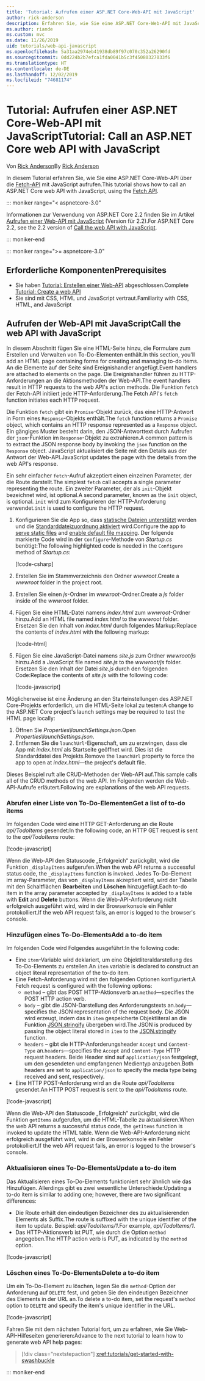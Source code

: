 ```yaml
---
title: 'Tutorial: Aufrufen einer ASP.NET Core-Web-API mit JavaScript'
author: rick-anderson
description: Erfahren Sie, wie Sie eine ASP.NET Core-Web-API mit JavaScript aufrufen.
ms.author: riande
ms.custom: mvc
ms.date: 11/26/2019
uid: tutorials/web-api-javascript
ms.openlocfilehash: 5a31aa2974eb41938db89f97c070c352a26290fd
ms.sourcegitcommit: 0dd224b2b7efca1fda0041b5c3f45080327033f6
ms.translationtype: HT
ms.contentlocale: de-DE
ms.lasthandoff: 12/02/2019
ms.locfileid: "74681174"
---
```

# <a name="tutorial-call-an-aspnet-core-web-api-with-javascript"></a><span data-ttu-id="612e2-103">Tutorial: Aufrufen einer ASP.NET Core-Web-API mit JavaScript</span><span class="sxs-lookup"><span data-stu-id="612e2-103">Tutorial: Call an ASP.NET Core web API with JavaScript</span></span>

<span data-ttu-id="612e2-104">Von [Rick Anderson](https://twitter.com/RickAndMSFT)</span><span class="sxs-lookup"><span data-stu-id="612e2-104">By [Rick Anderson](https://twitter.com/RickAndMSFT)</span></span>

<span data-ttu-id="612e2-105">In diesem Tutorial erfahren Sie, wie Sie eine ASP.NET Core-Web-API über die [Fetch-API](https://developer.mozilla.org/docs/Web/API/Fetch_API) mit JavaScript aufrufen.</span><span class="sxs-lookup"><span data-stu-id="612e2-105">This tutorial shows how to call an ASP.NET Core web API with JavaScript, using the [Fetch API](https://developer.mozilla.org/docs/Web/API/Fetch_API).</span></span>

::: moniker range="< aspnetcore-3.0"

<span data-ttu-id="612e2-106">Informationen zur Verwendung von ASP.NET Core 2.2 finden Sie im Artikel [Aufrufen einer Web-API mit JavaScript](xref:tutorials/first-web-api#call-the-web-api-with-javascript) (Version für 2.2).</span><span class="sxs-lookup"><span data-stu-id="612e2-106">For ASP.NET Core 2.2, see the 2.2 version of [Call the web API with JavaScript](xref:tutorials/first-web-api#call-the-web-api-with-javascript).</span></span>

::: moniker-end

::: moniker range=">= aspnetcore-3.0"

## <a name="prerequisites"></a><span data-ttu-id="612e2-107">Erforderliche Komponenten</span><span class="sxs-lookup"><span data-stu-id="612e2-107">Prerequisites</span></span>

* <span data-ttu-id="612e2-108">Sie haben [Tutorial: Erstellen einer Web-API](xref:tutorials/first-web-api) abgeschlossen.</span><span class="sxs-lookup"><span data-stu-id="612e2-108">Complete [Tutorial: Create a web API](xref:tutorials/first-web-api)</span></span>
* <span data-ttu-id="612e2-109">Sie sind mit CSS, HTML und JavaScript vertraut.</span><span class="sxs-lookup"><span data-stu-id="612e2-109">Familiarity with CSS, HTML, and JavaScript</span></span>

## <a name="call-the-web-api-with-javascript"></a><span data-ttu-id="612e2-110">Aufrufen der Web-API mit JavaScript</span><span class="sxs-lookup"><span data-stu-id="612e2-110">Call the web API with JavaScript</span></span>

<span data-ttu-id="612e2-111">In diesem Abschnitt fügen Sie eine HTML-Seite hinzu, die Formulare zum Erstellen und Verwalten von To-Do-Elementen enthält.</span><span class="sxs-lookup"><span data-stu-id="612e2-111">In this section, you'll add an HTML page containing forms for creating and managing to-do items.</span></span> <span data-ttu-id="612e2-112">An die Elemente auf der Seite sind Ereignishandler angefügt.</span><span class="sxs-lookup"><span data-stu-id="612e2-112">Event handlers are attached to elements on the page.</span></span> <span data-ttu-id="612e2-113">Die Ereignishandler führen zu HTTP-Anforderungen an die Aktionsmethoden der Web-API.</span><span class="sxs-lookup"><span data-stu-id="612e2-113">The event handlers result in HTTP requests to the web API's action methods.</span></span> <span data-ttu-id="612e2-114">Die Funktion `fetch` der Fetch-API initiiert jede HTTP-Anforderung.</span><span class="sxs-lookup"><span data-stu-id="612e2-114">The Fetch API's `fetch` function initiates each HTTP request.</span></span>

<span data-ttu-id="612e2-115">Die Funktion `fetch` gibt ein `Promise`-Objekt zurück, das eine HTTP-Antwort in Form eines `Response`-Objekts enthält.</span><span class="sxs-lookup"><span data-stu-id="612e2-115">The `fetch` function returns a `Promise` object, which contains an HTTP response represented as a `Response` object.</span></span> <span data-ttu-id="612e2-116">Ein gängiges Muster besteht darin, den JSON-Antworttext durch Aufrufen der `json`-Funktion im `Response`-Objekt zu extrahieren.</span><span class="sxs-lookup"><span data-stu-id="612e2-116">A common pattern is to extract the JSON response body by invoking the `json` function on the `Response` object.</span></span> <span data-ttu-id="612e2-117">JavaScript aktualisiert die Seite mit den Details aus der Antwort der Web-API.</span><span class="sxs-lookup"><span data-stu-id="612e2-117">JavaScript updates the page with the details from the web API's response.</span></span>

<span data-ttu-id="612e2-118">Ein sehr einfacher `fetch`-Aufruf akzeptiert einen einzelnen Parameter, der die Route darstellt.</span><span class="sxs-lookup"><span data-stu-id="612e2-118">The simplest `fetch` call accepts a single parameter representing the route.</span></span> <span data-ttu-id="612e2-119">Ein zweiter Parameter, der als `init`-Objekt bezeichnet wird, ist optional.</span><span class="sxs-lookup"><span data-stu-id="612e2-119">A second parameter, known as the `init` object, is optional.</span></span> <span data-ttu-id="612e2-120">`init` wird zum Konfigurieren der HTTP-Anforderung verwendet.</span><span class="sxs-lookup"><span data-stu-id="612e2-120">`init` is used to configure the HTTP request.</span></span>

1. <span data-ttu-id="612e2-121">Konfigurieren Sie die App so, dass [statische Dateien unterstützt](/dotnet/api/microsoft.aspnetcore.builder.staticfileextensions.usestaticfiles#Microsoft_AspNetCore_Builder_StaticFileExtensions_UseStaticFiles_Microsoft_AspNetCore_Builder_IApplicationBuilder_) werden und die [Standarddateizuordnung aktiviert](/dotnet/api/microsoft.aspnetcore.builder.defaultfilesextensions.usedefaultfiles#Microsoft_AspNetCore_Builder_DefaultFilesExtensions_UseDefaultFiles_Microsoft_AspNetCore_Builder_IApplicationBuilder_) wird.</span><span class="sxs-lookup"><span data-stu-id="612e2-121">Configure the app to [serve static files](/dotnet/api/microsoft.aspnetcore.builder.staticfileextensions.usestaticfiles#Microsoft_AspNetCore_Builder_StaticFileExtensions_UseStaticFiles_Microsoft_AspNetCore_Builder_IApplicationBuilder_) and [enable default file mapping](/dotnet/api/microsoft.aspnetcore.builder.defaultfilesextensions.usedefaultfiles#Microsoft_AspNetCore_Builder_DefaultFilesExtensions_UseDefaultFiles_Microsoft_AspNetCore_Builder_IApplicationBuilder_).</span></span> <span data-ttu-id="612e2-122">Der folgende markierte Code wird in der `Configure`-Methode von *Startup.cs* benötigt:</span><span class="sxs-lookup"><span data-stu-id="612e2-122">The following highlighted code is needed in the `Configure` method of *Startup.cs*:</span></span>

    [!code-csharp[](first-web-api/samples/3.0/TodoApi/StartupJavaScript.cs?highlight=8-9&name=snippet_configure)]

1. <span data-ttu-id="612e2-123">Erstellen Sie im Stammverzeichnis den Ordner *wwwroot*.</span><span class="sxs-lookup"><span data-stu-id="612e2-123">Create a *wwwroot* folder in the project root.</span></span>

1. <span data-ttu-id="612e2-124">Erstellen Sie einen *js*-Ordner im *wwwroot*-Ordner.</span><span class="sxs-lookup"><span data-stu-id="612e2-124">Create a *js* folder inside of the *wwwroot* folder.</span></span>

1. <span data-ttu-id="612e2-125">Fügen Sie eine HTML-Datei namens *index.html* zum *wwwroot*-Ordner hinzu.</span><span class="sxs-lookup"><span data-stu-id="612e2-125">Add an HTML file named *index.html* to the *wwwroot* folder.</span></span> <span data-ttu-id="612e2-126">Ersetzen Sie den Inhalt von *index.html* durch folgendes Markup:</span><span class="sxs-lookup"><span data-stu-id="612e2-126">Replace the contents of *index.html* with the following markup:</span></span>

    [!code-html[](first-web-api/samples/3.0/TodoApi/wwwroot/index.html)]

1. <span data-ttu-id="612e2-127">Fügen Sie eine JavaScript-Datei namens *site.js* zum Ordner *wwwroot/js* hinzu.</span><span class="sxs-lookup"><span data-stu-id="612e2-127">Add a JavaScript file named *site.js* to the *wwwroot/js* folder.</span></span> <span data-ttu-id="612e2-128">Ersetzen Sie den Inhalt der Datei *site.js* durch den folgenden Code:</span><span class="sxs-lookup"><span data-stu-id="612e2-128">Replace the contents of *site.js* with the following code:</span></span>

    [!code-javascript[](first-web-api/samples/3.0/TodoApi/wwwroot/js/site.js?name=snippet_SiteJs)]

<span data-ttu-id="612e2-129">Möglicherweise ist eine Änderung an den Starteinstellungen des ASP.NET Core-Projekts erforderlich, um die HTML-Seite lokal zu testen:</span><span class="sxs-lookup"><span data-stu-id="612e2-129">A change to the ASP.NET Core project's launch settings may be required to test the HTML page locally:</span></span>

1. <span data-ttu-id="612e2-130">Öffnen Sie *Properties\launchSettings.json*.</span><span class="sxs-lookup"><span data-stu-id="612e2-130">Open *Properties\launchSettings.json*.</span></span>
1. <span data-ttu-id="612e2-131">Entfernen Sie die `launchUrl`-Eigenschaft, um zu erzwingen, dass die App mit *index.html* als Startseite geöffnet wird. Dies ist die Standarddatei des Projekts.</span><span class="sxs-lookup"><span data-stu-id="612e2-131">Remove the `launchUrl` property to force the app to open at *index.html*&mdash;the project's default file.</span></span>

<span data-ttu-id="612e2-132">Dieses Beispiel ruft alle CRUD-Methoden der Web-API auf.</span><span class="sxs-lookup"><span data-stu-id="612e2-132">This sample calls all of the CRUD methods of the web API.</span></span> <span data-ttu-id="612e2-133">Im Folgenden werden die Web-API-Aufrufe erläutert.</span><span class="sxs-lookup"><span data-stu-id="612e2-133">Following are explanations of the web API requests.</span></span>

### <a name="get-a-list-of-to-do-items"></a><span data-ttu-id="612e2-134">Abrufen einer Liste von To-Do-Elementen</span><span class="sxs-lookup"><span data-stu-id="612e2-134">Get a list of to-do items</span></span>

<span data-ttu-id="612e2-135">Im folgenden Code wird eine HTTP GET-Anforderung an die Route *api/TodoItems* gesendet:</span><span class="sxs-lookup"><span data-stu-id="612e2-135">In the following code, an HTTP GET request is sent to the *api/TodoItems* route:</span></span>

[!code-javascript[](first-web-api/samples/3.0/TodoApi/wwwroot/js/site.js?name=snippet_GetItems)]

<span data-ttu-id="612e2-136">Wenn die Web-API den Statuscode „Erfolgreich“ zurückgibt, wird die Funktion `_displayItems` aufgerufen.</span><span class="sxs-lookup"><span data-stu-id="612e2-136">When the web API returns a successful status code, the `_displayItems` function is invoked.</span></span> <span data-ttu-id="612e2-137">Jedes To-Do-Element im array-Parameter, das von `_displayItems` akzeptiert wird, wird der Tabelle mit den Schaltflächen **Bearbeiten** und **Löschen** hinzugefügt.</span><span class="sxs-lookup"><span data-stu-id="612e2-137">Each to-do item in the array parameter accepted by `_displayItems` is added to a table with **Edit** and **Delete** buttons.</span></span> <span data-ttu-id="612e2-138">Wenn die Web-API-Anforderung nicht erfolgreich ausgeführt wird, wird in der Browserkonsole ein Fehler protokolliert.</span><span class="sxs-lookup"><span data-stu-id="612e2-138">If the web API request fails, an error is logged to the browser's console.</span></span>

### <a name="add-a-to-do-item"></a><span data-ttu-id="612e2-139">Hinzufügen eines To-Do-Elements</span><span class="sxs-lookup"><span data-stu-id="612e2-139">Add a to-do item</span></span>

<span data-ttu-id="612e2-140">Im folgenden Code wird Folgendes ausgeführt:</span><span class="sxs-lookup"><span data-stu-id="612e2-140">In the following code:</span></span>

* <span data-ttu-id="612e2-141">Eine `item`-Variable wird deklariert, um eine Objektliteraldarstellung des To-Do-Elements zu erstellen.</span><span class="sxs-lookup"><span data-stu-id="612e2-141">An `item` variable is declared to construct an object literal representation of the to-do item.</span></span>
* <span data-ttu-id="612e2-142">Eine Fetch-Anforderung wird mit den folgenden Optionen konfiguriert:</span><span class="sxs-lookup"><span data-stu-id="612e2-142">A Fetch request is configured with the following options:</span></span>
  * <span data-ttu-id="612e2-143">`method` – gibt das POST HTTP-Aktionsverb an.</span><span class="sxs-lookup"><span data-stu-id="612e2-143">`method`&mdash;specifies the POST HTTP action verb.</span></span>
  * <span data-ttu-id="612e2-144">`body` – gibt die JSON-Darstellung des Anforderungstexts an.</span><span class="sxs-lookup"><span data-stu-id="612e2-144">`body`&mdash;specifies the JSON representation of the request body.</span></span> <span data-ttu-id="612e2-145">Die JSON wird erzeugt, indem das in `item` gespeicherte Objektliteral an die Funktion [JSON.stringify](https://developer.mozilla.org/docs/Web/JavaScript/Reference/Global_Objects/JSON/stringify) übergeben wird.</span><span class="sxs-lookup"><span data-stu-id="612e2-145">The JSON is produced by passing the object literal stored in `item` to the [JSON.stringify](https://developer.mozilla.org/docs/Web/JavaScript/Reference/Global_Objects/JSON/stringify) function.</span></span>
  * <span data-ttu-id="612e2-146">`headers` – gibt die HTTP-Anforderungsheader `Accept` und `Content-Type` an.</span><span class="sxs-lookup"><span data-stu-id="612e2-146">`headers`&mdash;specifies the `Accept` and `Content-Type` HTTP request headers.</span></span> <span data-ttu-id="612e2-147">Beide Header sind auf `application/json` festgelegt, um den gesendeten und empfangenen Medientyp anzugeben.</span><span class="sxs-lookup"><span data-stu-id="612e2-147">Both headers are set to `application/json` to specify the media type being received and sent, respectively.</span></span>
* <span data-ttu-id="612e2-148">Eine HTTP POST-Anforderung wird an die Route *api/TodoItems* gesendet.</span><span class="sxs-lookup"><span data-stu-id="612e2-148">An HTTP POST request is sent to the *api/TodoItems* route.</span></span>

[!code-javascript[](first-web-api/samples/3.0/TodoApi/wwwroot/js/site.js?name=snippet_AddItem)]

<span data-ttu-id="612e2-149">Wenn die Web-API den Statuscode „Erfolgreich“ zurückgibt, wird die Funktion `getItems` aufgerufen, um die HTML-Tabelle zu aktualisieren.</span><span class="sxs-lookup"><span data-stu-id="612e2-149">When the web API returns a successful status code, the `getItems` function is invoked to update the HTML table.</span></span> <span data-ttu-id="612e2-150">Wenn die Web-API-Anforderung nicht erfolgreich ausgeführt wird, wird in der Browserkonsole ein Fehler protokolliert.</span><span class="sxs-lookup"><span data-stu-id="612e2-150">If the web API request fails, an error is logged to the browser's console.</span></span>

### <a name="update-a-to-do-item"></a><span data-ttu-id="612e2-151">Aktualisieren eines To-Do-Elements</span><span class="sxs-lookup"><span data-stu-id="612e2-151">Update a to-do item</span></span>

<span data-ttu-id="612e2-152">Das Aktualisieren eines To-Do-Elements funktioniert sehr ähnlich wie das Hinzufügen. Allerdings gibt es zwei wesentliche Unterschiede:</span><span class="sxs-lookup"><span data-stu-id="612e2-152">Updating a to-do item is similar to adding one; however, there are two significant differences:</span></span>

* <span data-ttu-id="612e2-153">Die Route erhält den eindeutigen Bezeichner des zu aktualisierenden Elements als Suffix.</span><span class="sxs-lookup"><span data-stu-id="612e2-153">The route is suffixed with the unique identifier of the item to update.</span></span> <span data-ttu-id="612e2-154">Beispiel: *api/TodoItems/1*.</span><span class="sxs-lookup"><span data-stu-id="612e2-154">For example, *api/TodoItems/1*.</span></span>
* <span data-ttu-id="612e2-155">Das HTTP-Aktionsverb ist PUT, wie durch die Option `method` angegeben.</span><span class="sxs-lookup"><span data-stu-id="612e2-155">The HTTP action verb is PUT, as indicated by the `method` option.</span></span>

[!code-javascript[](first-web-api/samples/3.0/TodoApi/wwwroot/js/site.js?name=snippet_UpdateItem)]

### <a name="delete-a-to-do-item"></a><span data-ttu-id="612e2-156">Löschen eines To-Do-Elements</span><span class="sxs-lookup"><span data-stu-id="612e2-156">Delete a to-do item</span></span>

<span data-ttu-id="612e2-157">Um ein To-Do-Element zu löschen, legen Sie die `method`-Option der Anforderung auf `DELETE` fest, und geben Sie den eindeutigen Bezeichner des Elements in der URL an.</span><span class="sxs-lookup"><span data-stu-id="612e2-157">To delete a to-do item, set the request's `method` option to `DELETE` and specify the item's unique identifier in the URL.</span></span>

[!code-javascript[](first-web-api/samples/3.0/TodoApi/wwwroot/js/site.js?name=snippet_DeleteItem)]

<span data-ttu-id="612e2-158">Fahren Sie mit dem nächsten Tutorial fort, um zu erfahren, wie Sie Web-API-Hilfeseiten generieren:</span><span class="sxs-lookup"><span data-stu-id="612e2-158">Advance to the next tutorial to learn how to generate web API help pages:</span></span>

> [!div class="nextstepaction"]
> <xref:tutorials/get-started-with-swashbuckle>

::: moniker-end
